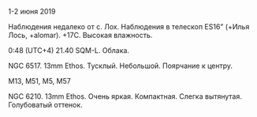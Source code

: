 1-2 июня 2019

Наблюдения недалеко от с. Лох. Наблюдения в телескоп ES16" (+Илья Лось, +alomar). +17C. Высокая влажность.

0:48 (UTC+4) 21.40 SQM-L. Облака.

NGC 6517. 13mm Ethos. Тусклый. Небольшой. Поярчание к центру.

М13, М51, М5, М57

NGC 6210. 13mm Ethos. Очень яркая. Компактная. Слегка вытянутая. Голубоватый оттенок.
